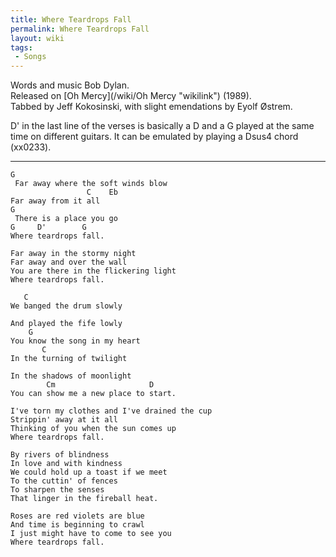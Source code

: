 ```yaml
---
title: Where Teardrops Fall
permalink: Where Teardrops Fall
layout: wiki
tags:
 - Songs
---
```


Words and music Bob Dylan.  
Released on [Oh Mercy](/wiki/Oh Mercy "wikilink") (1989).  
Tabbed by Jeff Kokosinski, with slight emendations by Eyolf Østrem.

D' in the last line of the verses is basically a D and a G played at the
same time on different guitars. It can be emulated by playing a Dsus4
chord (xx0233).

* * * * *

    G
     Far away where the soft winds blow
                     C    Eb
    Far away from it all
    G
     There is a place you go
    G     D'        G
    Where teardrops fall.

    Far away in the stormy night
    Far away and over the wall
    You are there in the flickering light
    Where teardrops fall.

       C
    We banged the drum slowly

    And played the fife lowly
        G
    You know the song in my heart
           C
    In the turning of twilight

    In the shadows of moonlight
            Cm                     D
    You can show me a new place to start.

    I've torn my clothes and I've drained the cup
    Strippin' away at it all
    Thinking of you when the sun comes up
    Where teardrops fall.

    By rivers of blindness
    In love and with kindness
    We could hold up a toast if we meet
    To the cuttin' of fences
    To sharpen the senses
    That linger in the fireball heat.

    Roses are red violets are blue
    And time is beginning to crawl
    I just might have to come to see you
    Where teardrops fall.
